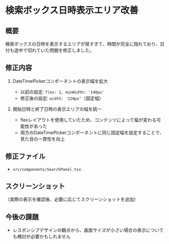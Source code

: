 # 検索ボックス日時表示エリア改善

## 概要
検索ボックスの日時を表示するエリアが狭すぎて、時間が完全に隠れており、日付も途中で切れていた問題を修正しました。

## 修正内容
1. DateTimePickerコンポーネントの表示幅を拡大
   - 以前の設定: `flex: 1, minWidth: '140px'`
   - 修正後の設定: `width: '220px'`（固定幅）

2. 開始日時と終了日時の表示エリアの幅を統一
   - flexレイアウトを使用していたため、コンテンツによって幅が変わる可能性があった
   - 両方のDateTimePickerコンポーネントに同じ固定幅を設定することで、見た目の一貫性を向上

## 修正ファイル
- `src/components/SearchPanel.tsx`

## スクリーンショット
（実際の表示を確認後、必要に応じてスクリーンショットを追加）

## 今後の課題
- レスポンシブデザインの観点から、画面サイズが小さい場合の表示についても検討が必要かもしれません
